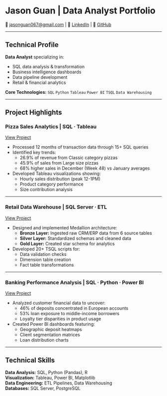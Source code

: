 # Jason Guan | Data Analyst Portfolio
📧 jasonguan067@gmail.com | 🔗 [LinkedIn](linkedin.com/jasonguan067) | 🐙 [GitHub](https://github.com/jasonguan067)

---

## Technical Profile
**Data Analyst** specializing in:
- SQL data analysis & transformation
- Business intelligence dashboards
- Data pipeline development
- Retail & financial analytics

**Core Technologies:**
`SQL` `Python` `Tableau` `Power BI` `TSQL` `Data Warehousing`

---

## Project Highlights

### Pizza Sales Analytics | SQL · Tableau
[View Project](https://github.com/jasonguan067/Pizza-Sales-Analysis)
- Processed 12 months of transaction data through 15+ SQL queries
- Identified key trends:
  - 26.9% of revenue from Classic category pizzas
  - 45.9% of sales from Large size pizzas
  - 68% higher sales in December (Week 48) vs January averages
- Developed Tableau visualizations showing:
  - Hourly sales distribution (peak 12-1PM)
  - Product category performance
  - Size contribution analysis

---

### Retail Data Warehouse | SQL Server · ETL
[View Project](https://github.com/jasonguan067/Data-Warehouse-Project)
- Designed and implemented Medallion architecture:
  - **Bronze Layer:** Ingested raw CRM/ERP data from 6 source tables
  - **Silver Layer:** Standardized schemas and cleaned data
  - **Gold Layer:** Created star schema for analytics
- Developed 20+ TSQL scripts for:
  - Data validation checks
  - Dimension table creation
  - Fact table transformations

---

### Banking Performance Analysis | SQL · Python · Power BI
[View Project](https://github.com/jasonguan067/Banking-Analysis)
- Analyzed customer financial data to uncover:
  - 46% of deposits concentrated in European accounts
  - 53% loan exposure to middle-income borrowers
  - Loyalty tier disparities in product usage
- Created Power BI dashboards featuring:
  - Geographic deposit heatmaps
  - Client segmentation matrices
  - Loan distribution charts

---

## Technical Skills
**Data Analysis:** SQL, Python (Pandas), R  
**Visualization:** Tableau, Power BI, Matplotlib  
**Data Engineering:** ETL Pipelines, Data Warehousing  
**Databases:** SQL Server, PostgreSQL  

